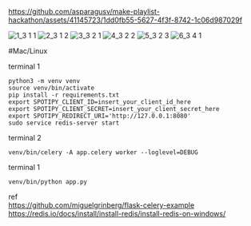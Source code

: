 

https://github.com/asparagusv/make-playlist-hackathon/assets/41145723/1dd0fb55-5627-4f3f-8742-1c06d987029f

![1_3 1 1](https://github.com/asparagusv/make-playlist-hackathon/assets/41145723/ce36571a-41f8-49e5-bc05-8e09a4122406)
![2_3 1 2](https://github.com/asparagusv/make-playlist-hackathon/assets/41145723/dfe12640-a72c-460d-aa19-305abe36a0b3)
![3_3 2 1](https://github.com/asparagusv/make-playlist-hackathon/assets/41145723/bd186064-4f25-4de6-b7de-349890945cae)
![4_3 2 2](https://github.com/asparagusv/make-playlist-hackathon/assets/41145723/5ced6dc2-9507-4307-93a6-ae0a11ace1e1)
![5_3 2 3](https://github.com/asparagusv/make-playlist-hackathon/assets/41145723/1eeb6edc-4750-47cf-beb3-1df58c5251cd)
![6_3 4 1](https://github.com/asparagusv/make-playlist-hackathon/assets/41145723/d5014785-59af-428c-adf1-4336e4c0ad33)


#Mac/Linux

terminal 1
```
python3 -m venv venv
source venv/bin/activate
pip install -r requirements.txt
export SPOTIPY_CLIENT_ID=insert_your_client_id_here
export SPOTIPY_CLIENT_SECRET=insert_your_client_secret_here
export SPOTIPY_REDIRECT_URI='http://127.0.0.1:8080'
sudo service redis-server start
```

terminal 2
```
venv/bin/celery -A app.celery worker --loglevel=DEBUG
```

terminal 1
```
venv/bin/python app.py
```

ref  
<https://github.com/miguelgrinberg/flask-celery-example>  
<https://redis.io/docs/install/install-redis/install-redis-on-windows/>
